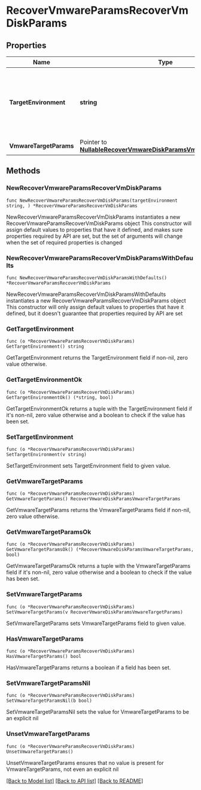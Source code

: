 # RecoverVmwareParamsRecoverVmDiskParams

## Properties

Name | Type | Description | Notes
------------ | ------------- | ------------- | -------------
**TargetEnvironment** | **string** | Specifies the environment of the recovery target. The corresponding params below must be filled out. | 
**VmwareTargetParams** | Pointer to [**NullableRecoverVmwareDiskParamsVmwareTargetParams**](RecoverVmwareDiskParamsVmwareTargetParams.md) |  | [optional] 

## Methods

### NewRecoverVmwareParamsRecoverVmDiskParams

`func NewRecoverVmwareParamsRecoverVmDiskParams(targetEnvironment string, ) *RecoverVmwareParamsRecoverVmDiskParams`

NewRecoverVmwareParamsRecoverVmDiskParams instantiates a new RecoverVmwareParamsRecoverVmDiskParams object
This constructor will assign default values to properties that have it defined,
and makes sure properties required by API are set, but the set of arguments
will change when the set of required properties is changed

### NewRecoverVmwareParamsRecoverVmDiskParamsWithDefaults

`func NewRecoverVmwareParamsRecoverVmDiskParamsWithDefaults() *RecoverVmwareParamsRecoverVmDiskParams`

NewRecoverVmwareParamsRecoverVmDiskParamsWithDefaults instantiates a new RecoverVmwareParamsRecoverVmDiskParams object
This constructor will only assign default values to properties that have it defined,
but it doesn't guarantee that properties required by API are set

### GetTargetEnvironment

`func (o *RecoverVmwareParamsRecoverVmDiskParams) GetTargetEnvironment() string`

GetTargetEnvironment returns the TargetEnvironment field if non-nil, zero value otherwise.

### GetTargetEnvironmentOk

`func (o *RecoverVmwareParamsRecoverVmDiskParams) GetTargetEnvironmentOk() (*string, bool)`

GetTargetEnvironmentOk returns a tuple with the TargetEnvironment field if it's non-nil, zero value otherwise
and a boolean to check if the value has been set.

### SetTargetEnvironment

`func (o *RecoverVmwareParamsRecoverVmDiskParams) SetTargetEnvironment(v string)`

SetTargetEnvironment sets TargetEnvironment field to given value.


### GetVmwareTargetParams

`func (o *RecoverVmwareParamsRecoverVmDiskParams) GetVmwareTargetParams() RecoverVmwareDiskParamsVmwareTargetParams`

GetVmwareTargetParams returns the VmwareTargetParams field if non-nil, zero value otherwise.

### GetVmwareTargetParamsOk

`func (o *RecoverVmwareParamsRecoverVmDiskParams) GetVmwareTargetParamsOk() (*RecoverVmwareDiskParamsVmwareTargetParams, bool)`

GetVmwareTargetParamsOk returns a tuple with the VmwareTargetParams field if it's non-nil, zero value otherwise
and a boolean to check if the value has been set.

### SetVmwareTargetParams

`func (o *RecoverVmwareParamsRecoverVmDiskParams) SetVmwareTargetParams(v RecoverVmwareDiskParamsVmwareTargetParams)`

SetVmwareTargetParams sets VmwareTargetParams field to given value.

### HasVmwareTargetParams

`func (o *RecoverVmwareParamsRecoverVmDiskParams) HasVmwareTargetParams() bool`

HasVmwareTargetParams returns a boolean if a field has been set.

### SetVmwareTargetParamsNil

`func (o *RecoverVmwareParamsRecoverVmDiskParams) SetVmwareTargetParamsNil(b bool)`

 SetVmwareTargetParamsNil sets the value for VmwareTargetParams to be an explicit nil

### UnsetVmwareTargetParams
`func (o *RecoverVmwareParamsRecoverVmDiskParams) UnsetVmwareTargetParams()`

UnsetVmwareTargetParams ensures that no value is present for VmwareTargetParams, not even an explicit nil

[[Back to Model list]](../README.md#documentation-for-models) [[Back to API list]](../README.md#documentation-for-api-endpoints) [[Back to README]](../README.md)


